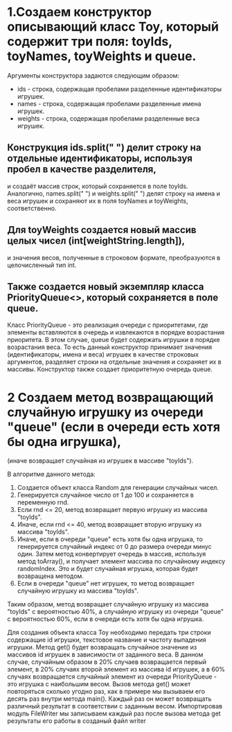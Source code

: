 # 1.Создаем конструктор описывающий класс Toy, который содержит три поля: toyIds, toyNames, toyWeights и queue. 

Аргументы конструктора задаются следующим образом:

- ids - строка, содержащая пробелами разделенные идентификаторы игрушек.
- names - строка, содержащая пробелами разделенные имена игрушек.
- weights - строка, содержащая пробелами разделенные веса игрушек.

## Конструкция ids.split(" ") делит строку на отдельные идентификаторы, используя пробел в качестве разделителя,
и создаёт массив строк, который сохраняется в поле toyIds.
Аналогично, names.split(" ") и weights.split(" ") делят строку на имена и веса игрушек и сохраняют их в поля 
toyNames и toyWeights, соответственно.
## Для toyWeights создается новый массив целых чисел (int[weightString.length]),
и значения весов, полученные в строковом формате, преобразуются в целочисленный тип int.
## Также создается новый экземпляр класса PriorityQueue<>, который сохраняется в поле queue. 
Класс PriorityQueue - это реализация очереди с приоритетами, где элементы вставляются в очередь и извлекаются 
в порядке возрастания приоритета. В этом случае, queue будет содержать игрушки в порядке возрастания веса. 
То есть данный конструктор принимает значения (идентификаторы, имена и веса) игрушек в качестве строковых аргументов,
разделяет строки на отдельные значения и сохраняет их в массивы. Конструктор также создает приоритетную очередь queue.

# 2 Создаем метод возвращающий случайную игрушку из очереди "queue" (если в очереди есть хотя бы одна игрушка), 
(иначе возвращает случайная из игрушек в массиве "toyIds"). 

В алгоритме данного метода:

1. Создается объект класса Random для генерации случайных чисел.
2. Генерируется случайное число от 1 до 100 и сохраняется в переменную rnd.
3. Если rnd <= 20, метод возвращает первую игрушку из массива "toyIds".
4. Иначе, если rnd <= 40, метод возвращает вторую игрушку из массива "toyIds".
5. Иначе, если в очереди "queue" есть хотя бы одна игрушка, то генерируется случайный индекс от 0 до размера
очереди минус один. Затем метод конвертирует очередь в массив, используя метод toArray(), и получает элемент 
массива по случайному индексу randomIndex. Это и будет случайная игрушка, которая будет возвращена методом.
6. Если в очереди "queue" нет игрушек, то метод возвращает случайную игрушку из массива "toyIds".

Таким образом, метод возвращает случайную игрушку из массива "toyIds" с вероятностью 40%, 
а случайную игрушку из очереди "queue" с вероятностью 60%, если в очереди есть хотя бы одна игрушка.


Для создания объекта класса Toy необходимо передать три строки содержащие id игрушки, текстовое название и частоту 
выпадения игрушки. Метод get() будет возвращать случайное значение из массивов id игрушек в зависимости от заданного веса.
В данном случае, случайным образом в 20% случаев возвращается первый элемент, в 20% случаях второй элемент 
из массива id игрушек, а в 60% случаях возвращается случайный элемент из очереди PriorityQueue - это игрушка с наибольшим весом.
Вызов метода get() может повторяться сколько угодно раз, как в примере мы вызываем его десять раз внутри метода main().
Каждый раз он может возвращать различный результат в соответствии с заданным весом. 
Импортировав модуль FileWriter мы записываем каждый раз после вызова метода  get результаты его работы в созданый файл writer